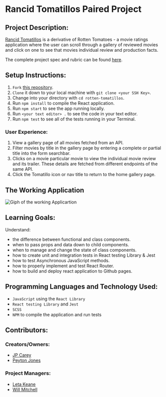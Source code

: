 # Rancid Tomatillos Paired Project

## Project Description:
[Rancid Tomatillos](https://jaypeasee.github.io/rancid-tomatillos/) is a derivative of Rotten Tomatoes - a movie ratings application where the user can scroll through a gallery of reviewed movies and click on one to see that movies individual review and production facts.

The complete project spec and rubric can be found [here](https://frontend.turing.io/projects/module-3/rancid-tomatillos-v3.html).

## Setup Instructions:
  1. `Fork` [this repository](https://github.com/jaypeasee/rancid-tomatillos).
  1. `Clone` it down to your local machine with `git clone <your SSH Key>`.
  1. Change into your directory with `cd rotten-tomatillos`.
  1. Run `npm install` to compile the React application.
  1. Run `npm start` to see the app running locally.
  1. Run `<your text editor> .` to see the code in your text editor.
  1. Run `npm test` to see all of the tests running in your Terminal.

### User Experience:
  1. View a gallery page of all movies fetched from an API.
  1. Filter movies by title in the gallery page by entering a complete or partial title into the form searchbar.
  2. Clicks on a movie particular movie to view the individual movie review and its trailer. These details are fetched from different endpoints of the same API.
  3. Click the Tomatillo icon or nav title to return to the home gallery page.
  
## The Working Application
![Giph of the working Applicartion](https://media.giphy.com/media/PWctEGTaeqhJ2Tfujh/giphy.gif)

## Learning Goals:

Understand:
  * the difference between functional and class components.
  * when to pass props and data down to child components.
  * when to manage and change the state of class components.
  * how to create unit and integration tests in React testing Library & Jest
  * how to test Asynchronous JavaScript methods.
  * how to properly implement and test React Router.
  * how to build and deploy react application to Github pages.
  
## Programming Languages and Technology Used:
* `JavaScript` using the `React Library` 
* `React testing Library` and `Jest` 
* `SCSS`
* `NPM` to compile the application and run tests

## Contributors:
### Creators/Owners:
* [JP Carey](https://github.com/jaypeasee)
* [Peyton Jones](https://github.com/peytonjo)
### Project Managers:
* [Leta Keane](https://github.com/letakeane)
* [Will Mitchell](https://github.com/wvmitchell)
